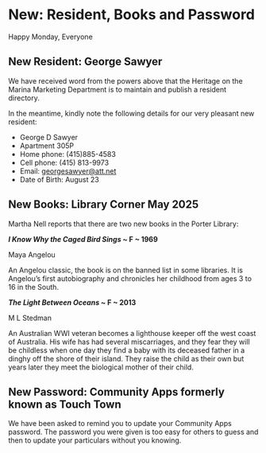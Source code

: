 # New: Resident, Books and Password

Happy Monday, Everyone

## New Resident: George Sawyer

We have received word from the powers above that the Heritage on the Marina Marketing Department is to maintain and publish a resident directory.

In the meantime, kindly note the following details for our very pleasant new resident:

* George D Sawyer
* Apartment 305P
* Home phone: (415)885-4583
* Cell phone:  (415) 813-9973
* Email:  georgesawyer@att.net
* Date of Birth:  August 23

## New Books: Library Corner May 2025

Martha Nell reports that there are two new books in the Porter Library:

**_I Know Why the Caged Bird Sings_ ~ F ~ 1969**

Maya Angelou

An Angelou classic, the book is on the banned list in some libraries.  It is Angelou’s first autobiography and chronicles her childhood from ages 3 to 16 in the South.

**_The Light Between Oceans_ ~ F ~ 2013**

M L Stedman

An Australian WWI veteran becomes a lighthouse keeper off the west coast of Australia. His wife has had several miscarriages, and they fear they will be childless when one day they find a baby with its deceased father in a dinghy off the shore of their island. They raise the child as their own but years later they meet the biological mother of their child.

## New Password: Community Apps formerly known as Touch Town

We have been asked to remind you to update your Community Apps password. The password you were given is too easy for others to guess and then to update your particulars without you knowing.
